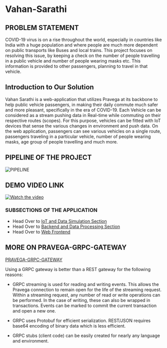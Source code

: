 # Vahan-Sarathi

## PROBLEM STATEMENT
COVID-19  virus  is  on  a  rise throughout the world, especially in countries like India with a huge population and where people are much more dependent on public transports like Buses and local  trains.  This  project focuses  on  resolving  this issue, by keeping a check on the number of people travelling in a public vehicle and number of people wearing masks etc. This information is provided to other passengers, planning to travel in that vehicle.

## Introduction to Our Solution
Vahan Sarathi is a web-application that utilizes Pravega at its backbone to help public vehicle passengers,  in  making  their  daily  commute  much safer and more pleasant, specifically in the era of COVID-19.  Each  Vehicle  can  be  considered  as  a stream pushing data in Real-time while commuting on their  respective routes  (scopes). For this  purpose, vehicles can be fitted with IoT devices that sense the various changes in environment and push data. On the  web  application,  passengers  can  see  various vehicles on a single route, passengers traveling in a particular vehicle, number of people wearing masks, age group of people travelling and much more.

## PIPELINE OF THE PROJECT
![PIPELINE](https://raw.githubusercontent.com/sonali-singh97/Vahan-Sarathi/main/IoT/Images/sys_design.png)

## DEMO VIDEO LINK
[![Watch the video](https://img.youtube.com/vi/5B76veZCCGI/hqdefault.jpg)](https://youtu.be/5B76veZCCGI)

### SUBSECTIONS OF THE APPLICATION
* Head Over to [IoT and Data Simulation Section](IoT/)
* Head Over to [Backend and Data Processing Section](backend/)
* Head Over to [Web Frontend](web/)

## MORE ON PRAVEGA-GRPC-GATEWAY
[PRAVEGA-GRPC-GATEWAY](https://github.com/pravega/pravega-grpc-gateway)

Using a GRPC gateway is better than a REST gateway for the following reasons:

- GRPC streaming is used for reading and writing events. This allows the Pravega connection to remain open for the life
  of the streaming request. Within a streaming request, any number of read or write operations can be performed.
  In the case of writing, these can also be wrapped in transactions. 
  Events can be marked to commit the current transaction and open a new one.
  
- GRPC uses Protobuf for efficient serialization.
  REST/JSON requires base64 encoding of binary data which is less efficient.
  
- GRPC stubs (client code) can be easily created for nearly any language and environment.
